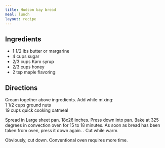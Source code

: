 ```yaml
---
title: Hudson bay bread
meal: lunch
layout: recipe
---
```


## Ingredients
* 1 1/2 lbs butter or margarine
* 4 cups sugar
* 2/3 cups Karo syrup
* 2/3 cups honey
* 2 tsp maple flavoring

## Directions
Cream together above ingredients. Add while mixing:  
1 1/2 cups ground nuts  
19 cups quick cooking oatmeal

Spread in Large sheet pan. 18x26 inches. Press down into pan. Bake at 325 degrees in convection oven for 15 to 18 minutes. As soon as bread has been taken from oven, press it down again. . Cut while warm.

Obviously, cut down. Conventional oven requires more time.
